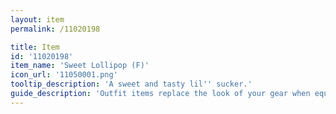 ```yaml
---
layout: item
permalink: /11020198

title: Item
id: '11020198'
item_name: 'Sweet Lollipop (F)'
icon_url: '11050001.png'
tooltip_description: 'A sweet and tasty lil'' sucker.'
guide_description: 'Outfit items replace the look of your gear when equipped.'
---
```


